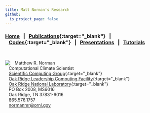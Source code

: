 ```yaml
---
title: Matt Norman's Research
github:
  is_project_page: false
---
```


### [Home](https://mrnorman.github.io)&nbsp;&nbsp;&nbsp;|&nbsp;&nbsp;&nbsp;[Publications](https://scholar.google.com/citations?user=rfPcopcAAAAJ&hl=en){:target="_blank"}&nbsp;&nbsp;&nbsp;|&nbsp;&nbsp;&nbsp;[Codes](https://github.com/mrnorman?tab=repositories){:target="_blank"}&nbsp;&nbsp;&nbsp;|&nbsp;&nbsp;&nbsp;[Presentations]()&nbsp;&nbsp;&nbsp;|&nbsp;&nbsp;&nbsp;[Tutorials]()

<br />

<img src="https://mrnorman.github.io/norman-200.jpg" align="left">&nbsp;&nbsp;&nbsp;Matthew R. Norman<br />
&nbsp;&nbsp;&nbsp;Computational Climate Scientist<br />
&nbsp;&nbsp;&nbsp;[Scientific Computing Group](https://www.olcf.ornl.gov/about-olcf/olcf-groups/scientific-computing){:target="_blank"}<br />
&nbsp;&nbsp;&nbsp;[Oak Ridge Leadership Computing Facility](https://www.olcf.ornl.gov){:target="_blank"}<br />
&nbsp;&nbsp;&nbsp;[Oak Ridge National Laboratory](https://www.ornl.gov){:target="_blank"}<br />
&nbsp;&nbsp;&nbsp;PO Box 2008, MS6016<br />
&nbsp;&nbsp;&nbsp;Oak Ridge, TN 37831-6016<br />
&nbsp;&nbsp;&nbsp;865.576.1757<br />
&nbsp;&nbsp;&nbsp;[normanmr@ornl.gov](mailto:normanmr@ornl.gov)
    

